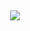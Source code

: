 
<h2 align="center"><b> <img height="" src="https://github.com/vectorx-dev/vectorx-dev/blob/main/resources/VectorX-Dev.gif
"
